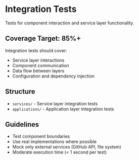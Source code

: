 # Integration Tests

Tests for component interaction and service layer functionality.

## Coverage Target: 85%+

Integration tests should cover:
- Service layer interactions
- Component communication
- Data flow between layers
- Configuration and dependency injection

## Structure

- `services/` - Service layer integration tests
- `applications/` - Application layer integration tests

## Guidelines

- Test component boundaries
- Use real implementations where possible
- Mock only external services (GitHub API, file system)
- Moderate execution time (< 1 second per test)